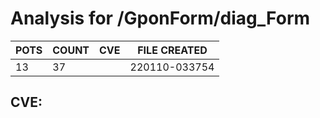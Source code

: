 # Analysis for /GponForm/diag_Form
| POTS | COUNT | CVE | FILE CREATED |
|---|---|---|---|
| 13 | 37 | | 220110-033754 |

## CVE: 